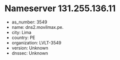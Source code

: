 # Nameserver 131.255.136.11

* as_number: 3549
* name: dns2.movilmax.pe.
* city: Lima
* country: PE
* organization: LVLT-3549
* version: Unknown
* dnssec: Unknown
